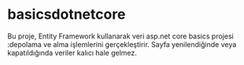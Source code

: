# basicsdotnetcore
Bu proje, Entity Framework kullanarak veri asp.net core basics projesi :depolama ve alma işlemlerini gerçekleştirir. Sayfa yenilendiğinde veya kapatıldığında veriler kalıcı hale gelmez.
